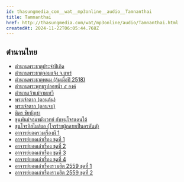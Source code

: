 ```yaml
---
id: thasungmedia_com__wat__mp3online__audio__Tamnanthai
title: Tamnanthai
href: http://thasungmedia.com/wat/mp3online/audio/Tamnanthai.html
createdAt: 2024-11-22T06:05:44.768Z
---
```


## ตำนานไทย

- [ตำนานพระธาตุประจำปีเกิด](https://ia801508.us.archive.org/11/items/Other_youtube/%E0%B8%95%E0%B8%B3%E0%B8%99%E0%B8%B2%E0%B8%99%E0%B8%9E%E0%B8%A3%E0%B8%B0%E0%B8%98%E0%B8%B2%E0%B8%95%E0%B8%B8%E0%B8%9B%E0%B8%A3%E0%B8%B0%E0%B8%88%E0%B8%B3%E0%B8%9B%E0%B8%B5%E0%B9%80%E0%B8%81%E0%B8%B4%E0%B8%94.mp3)
- [ตำนานพระธาตุจอมแจ้ง จ.แพร่](https://ia801508.us.archive.org/11/items/Other_youtube/%E0%B8%95%E0%B8%B3%E0%B8%99%E0%B8%B2%E0%B8%99%E0%B8%9E%E0%B8%A3%E0%B8%B0%E0%B8%98%E0%B8%B2%E0%B8%95%E0%B8%B8%E0%B8%88%E0%B8%AD%E0%B8%A1%E0%B9%81%E0%B8%88%E0%B9%89%E0%B8%87%20%E0%B8%88.%E0%B9%81%E0%B8%9E%E0%B8%A3%E0%B9%88.mp3)
- [ตำนานพระธาตุพนม (ล้มเมื่อปี 2518)](https://ia801508.us.archive.org/11/items/Other_youtube/%E0%B8%95%E0%B8%B3%E0%B8%99%E0%B8%B2%E0%B8%99%E0%B8%9E%E0%B8%A3%E0%B8%B0%E0%B8%98%E0%B8%B2%E0%B8%95%E0%B8%B8%E0%B8%9E%E0%B8%99%E0%B8%A1%20(%E0%B8%A5%E0%B9%89%E0%B8%A1%E0%B9%80%E0%B8%A1%E0%B8%B7%E0%B9%88%E0%B8%AD%E0%B8%9B%E0%B8%B5%202518).mp3)
- [ตำนานพระพุทธรูปลอยน้ำ ๕ องค์](https://ia801508.us.archive.org/11/items/Other_youtube/%E0%B8%95%E0%B8%B3%E0%B8%99%E0%B8%B2%E0%B8%99%E0%B8%9E%E0%B8%A3%E0%B8%B0%E0%B8%9E%E0%B8%B8%E0%B8%97%E0%B8%98%E0%B8%A3%E0%B8%B9%E0%B8%9B%E0%B8%A5%E0%B8%AD%E0%B8%A2%E0%B8%99%E0%B9%89%E0%B8%B3%20%E0%B9%95%20%E0%B8%AD%E0%B8%87%E0%B8%84%E0%B9%8C.mp3)
- [ตำนานเจ้าแม่จามเทวี](https://ia801508.us.archive.org/11/items/Other_youtube/%E0%B8%95%E0%B8%B3%E0%B8%99%E0%B8%B2%E0%B8%99%E0%B9%80%E0%B8%88%E0%B9%89%E0%B8%B2%E0%B9%81%E0%B8%A1%E0%B9%88%E0%B8%88%E0%B8%B2%E0%B8%A1%E0%B9%80%E0%B8%97%E0%B8%A7%E0%B8%B5.mp3)
- [พระเจ้าตาก (ตอนต้น)](https://ia801508.us.archive.org/11/items/Other_youtube/%E0%B8%9E%E0%B8%A3%E0%B8%B0%E0%B9%80%E0%B8%88%E0%B9%89%E0%B8%B2%E0%B8%95%E0%B8%B2%E0%B8%81%20(%E0%B8%95%E0%B8%AD%E0%B8%99%E0%B8%95%E0%B9%89%E0%B8%99).mp3)
- [พระเจ้าตาก (ตอนจบ)](https://ia801508.us.archive.org/11/items/Other_youtube/%E0%B8%9E%E0%B8%A3%E0%B8%B0%E0%B9%80%E0%B8%88%E0%B9%89%E0%B8%B2%E0%B8%95%E0%B8%B2%E0%B8%81%20(%E0%B8%95%E0%B8%AD%E0%B8%99%E0%B8%88%E0%B8%9A).mp3)
- [มิตร ชัยบัญชา](https://ia801508.us.archive.org/11/items/Other_youtube/%E0%B8%A1%E0%B8%B4%E0%B8%95%E0%B8%A3%20%E0%B8%8A%E0%B8%B1%E0%B8%A2%E0%B8%9A%E0%B8%B1%E0%B8%8D%E0%B8%8A%E0%B8%B2.mp3)
- [ขุนพันธ์จอมขมังเวทย์ กับขุนโจรแดนใต้](https://ia801508.us.archive.org/11/items/Other_youtube/%E0%B8%82%E0%B8%B8%E0%B8%99%E0%B8%9E%E0%B8%B1%E0%B8%99%E0%B8%98%E0%B9%8C%E0%B8%88%E0%B8%AD%E0%B8%A1%E0%B8%82%E0%B8%A1%E0%B8%B1%E0%B8%87%E0%B9%80%E0%B8%A7%E0%B8%97%E0%B8%A2%E0%B9%8C%20%E0%B8%81%E0%B8%B1%E0%B8%9A%E0%B8%82%E0%B8%B8%E0%B8%99%E0%B9%82%E0%B8%88%E0%B8%A3%E0%B9%81%E0%B8%94%E0%B8%99%E0%B9%83%E0%B8%95%E0%B9%89.mp3)
- [ขุนโจรอิสไมล์แอ (โจรร้ายผู้กลายเป็นอรหันต์)](https://ia801508.us.archive.org/11/items/Other_youtube/%E0%B8%82%E0%B8%B8%E0%B8%99%E0%B9%82%E0%B8%88%E0%B8%A3%E0%B8%AD%E0%B8%B4%E0%B8%AA%E0%B9%84%E0%B8%A1%E0%B8%A5%E0%B9%8C%E0%B9%81%E0%B8%AD%20(%E0%B9%82%E0%B8%88%E0%B8%A3%E0%B8%A3%E0%B9%89%E0%B8%B2%E0%B8%A2%E0%B8%9C%E0%B8%B9%E0%B9%89%E0%B8%81%E0%B8%A5%E0%B8%B2%E0%B8%A2%E0%B9%80%E0%B8%9B%E0%B9%87%E0%B8%99%E0%B8%AD%E0%B8%A3%E0%B8%AB%E0%B8%B1%E0%B8%99%E0%B8%95%E0%B9%8C).mp3)
- [อาจารย์ยอดรวมเรื่องผี 1](https://ia801508.us.archive.org/11/items/Other_youtube/%E0%B8%AD%E0%B8%B2%E0%B8%88%E0%B8%B2%E0%B8%A3%E0%B8%A2%E0%B9%8C%E0%B8%A2%E0%B8%AD%E0%B8%94%E0%B8%A3%E0%B8%A7%E0%B8%A1%E0%B9%80%E0%B8%A3%E0%B8%B7%E0%B9%88%E0%B8%AD%E0%B8%87%E0%B8%9C%E0%B8%B5%201.mp3)
- [อาจารย์ยอดเล่าเรื่อง ชุดที่ 1](https://ia801508.us.archive.org/11/items/Other_youtube/%E0%B8%AD%E0%B8%B2%E0%B8%88%E0%B8%B2%E0%B8%A3%E0%B8%A2%E0%B9%8C%E0%B8%A2%E0%B8%AD%E0%B8%94%E0%B9%80%E0%B8%A5%E0%B9%88%E0%B8%B2%E0%B9%80%E0%B8%A3%E0%B8%B7%E0%B9%88%E0%B8%AD%E0%B8%87%20%E0%B8%8A%E0%B8%B8%E0%B8%94%E0%B8%97%E0%B8%B5%E0%B9%88%201.mp3)
- [อาจารย์ยอดเล่าเรื่อง ชุดที่ 2](https://ia801508.us.archive.org/11/items/Other_youtube/%E0%B8%AD%E0%B8%B2%E0%B8%88%E0%B8%B2%E0%B8%A3%E0%B8%A2%E0%B9%8C%E0%B8%A2%E0%B8%AD%E0%B8%94%E0%B9%80%E0%B8%A5%E0%B9%88%E0%B8%B2%E0%B9%80%E0%B8%A3%E0%B8%B7%E0%B9%88%E0%B8%AD%E0%B8%87%20%E0%B8%8A%E0%B8%B8%E0%B8%94%E0%B8%97%E0%B8%B5%E0%B9%88%202.mp3)
- [อาจารย์ยอดเล่าเรื่อง ชุดที่ 3](https://ia801508.us.archive.org/11/items/Other_youtube/%E0%B8%AD%E0%B8%B2%E0%B8%88%E0%B8%B2%E0%B8%A3%E0%B8%A2%E0%B9%8C%E0%B8%A2%E0%B8%AD%E0%B8%94%E0%B9%80%E0%B8%A5%E0%B9%88%E0%B8%B2%E0%B9%80%E0%B8%A3%E0%B8%B7%E0%B9%88%E0%B8%AD%E0%B8%87%20%E0%B8%8A%E0%B8%B8%E0%B8%94%E0%B8%97%E0%B8%B5%E0%B9%88%203.mp3)
- [อาจารย์ยอดเล่าเรื่อง ชุดที่ 4](https://ia801508.us.archive.org/11/items/Other_youtube/%E0%B8%AD%E0%B8%B2%E0%B8%88%E0%B8%B2%E0%B8%A3%E0%B8%A2%E0%B9%8C%E0%B8%A2%E0%B8%AD%E0%B8%94%E0%B9%80%E0%B8%A5%E0%B9%88%E0%B8%B2%E0%B9%80%E0%B8%A3%E0%B8%B7%E0%B9%88%E0%B8%AD%E0%B8%87%20%E0%B8%8A%E0%B8%B8%E0%B8%94%E0%B8%97%E0%B8%B5%E0%B9%88%204.mp3)
- [อาจารย์ยอดเล่าเรื่องรวมฮิต 2559 ชุดที่ 1](https://ia801508.us.archive.org/11/items/Other_youtube/%E0%B8%AD%E0%B8%B2%E0%B8%88%E0%B8%B2%E0%B8%A3%E0%B8%A2%E0%B9%8C%E0%B8%A2%E0%B8%AD%E0%B8%94%E0%B9%80%E0%B8%A5%E0%B9%88%E0%B8%B2%E0%B9%80%E0%B8%A3%E0%B8%B7%E0%B9%88%E0%B8%AD%E0%B8%87%E0%B8%A3%E0%B8%A7%E0%B8%A1%E0%B8%AE%E0%B8%B4%E0%B8%952559%20%E0%B8%8A%E0%B8%B8%E0%B8%94%E0%B8%97%E0%B8%B5%E0%B9%881.mp3)
- [อาจารย์ยอดเล่าเรื่องรวมฮิต 2559 ชุดที่ 2](https://ia801508.us.archive.org/11/items/Other_youtube/%E0%B8%AD%E0%B8%B2%E0%B8%88%E0%B8%B2%E0%B8%A3%E0%B8%A2%E0%B9%8C%E0%B8%A2%E0%B8%AD%E0%B8%94%E0%B9%80%E0%B8%A5%E0%B9%88%E0%B8%B2%E0%B9%80%E0%B8%A3%E0%B8%B7%E0%B9%88%E0%B8%AD%E0%B8%87%E0%B8%A3%E0%B8%A7%E0%B8%A1%E0%B8%AE%E0%B8%B4%E0%B8%952559%20%E0%B8%8A%E0%B8%B8%E0%B8%94%E0%B8%97%E0%B8%B5%E0%B9%882.mp3)
